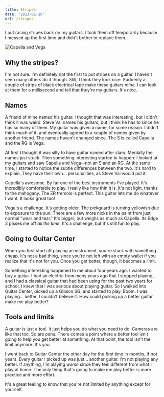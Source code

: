 ```yaml
---
title: Stripes.
date: "2013-01-10"
url: /stripes
---
```



I put racing stripes back on my guitars. I took them off temporarily because I messed up the first time and didn't bother to replace them.

![Capella and Vega](http://static.misfra.me/images/guitars_stripes.jpg)

Why the stripes?
----
I'm not sure. I'm definitely not the first to put stripes on a guitar. I haven't seen many others do it though. Still, I think they look nice. Suddenly a couple of strips of black electrical tape make these guitars *mine.* I can look at them for a millisecond and tell that they're my guitars. It's nice.

Names
----
A friend of mine named his guitar. I thought that was interesting, but I didn't think it was weird. Steve Vai names his guitars, but I think he has to since he has so many of them. My guitar was given a name, for some reason. I didn't think much of it, and eventually agreed to a couple of names given by another friend. The names haven't changed since. The S is called Capella and the RG is Vega.

At first I thought it was silly to have guitar named after stars. Mentally the names just stuck. Then something interesting started to happen: I looked at my guitars and saw Capella and Vega--not an S and an RG. At the same time, I started to notice the subtle differences between the two. It's hard to explain. They have their own... personalities, as Steve Vai would put it.

Capella's awesome. By far one of the best instruments I've played. It's incredibly comfortable to play. I really like how thin it is. It's not light, thanks to the mahogany. The ZR tremolo is perfect. This guitar lets me do whatever I want. It looks great too!

Vega's a challenge. It's getting older. The pickguard is turning yellowish due to exposure to the sun. There are a few more nicks in the paint from just normal "wear and tear." It's bigger, but weighs as much as Capella. Its Edge 3 pisses me off *all the time.* It's a challenge, but it's still fun to play.

Going to Guitar Center
----
When you first start off playing an instrument, you're stuck with something cheap. It's not a bad thing, since you're not left with an empty wallet if you realize that it's not for you. Once you get better, though, it becomes a limit.

Something interesting happened to me about four years ago. I wanted to buy a guitar. I had an electric from many years ago that I stopped playing, and I had a classical guitar that had been using for the past two years for school. I knew that I was serious about playing guitar. So I walked into Guitar Center, picked up a Gibson SG, and started to play. Boom. I was playing... better. I couldn't believe it. How could picking up a better guitar make me play better?

Tools and limits
----
A guitar is just a tool. It just helps you do what you need to do. Cameras are like that too. So are pens. There comes a point where a better tool isn't going to help you get better at something. At that point, the tool isn't the limit anymore. It's you.

I went back to Guitar Center the other day for the first time in months, if not years. Every guitar I picked up was just... another guitar. I'm not playing any better. If anything, I'm playing *worse* since they feel different from what I play at home. The only thing that's going to make me play better is more practice and more effort.

It's a great feeling to know that you're not limited by anything except for yourself.

